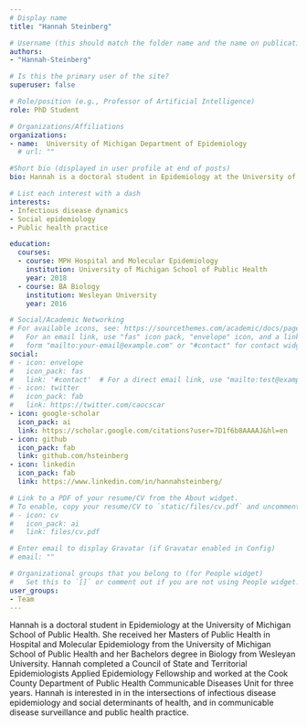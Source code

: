 ```yaml
---
# Display name
title: "Hannah Steinberg"

# Username (this should match the folder name and the name on publications)
authors:
- "Hannah-Steinberg"

# Is this the primary user of the site?
superuser: false

# Role/position (e.g., Professor of Artificial Intelligence)
role: PhD Student

# Organizations/Affiliations
organizations:
- name:  University of Michigan Department of Epidemiology
  # url: ""

#Short bio (displayed in user profile at end of posts)
bio: Hannah is a doctoral student in Epidemiology at the University of Michigan School of Public Health.

# List each interest with a dash
interests:
- Infectious disease dynamics
- Social epidemiology
- Public health practice

education:
  courses:
  - course: MPH Hospital and Molecular Epidemiology
    institution: University of Michigan School of Public Health
    year: 2018
  - course: BA Biology
    institution: Wesleyan University
    year: 2016

# Social/Academic Networking
# For available icons, see: https://sourcethemes.com/academic/docs/page-builder/#icons
#   For an email link, use "fas" icon pack, "envelope" icon, and a link in the
#   form "mailto:your-email@example.com" or "#contact" for contact widget.
social:
# - icon: envelope
#   icon_pack: fas
#   link: '#contact'  # For a direct email link, use "mailto:test@example.org".
# - icon: twitter
#   icon_pack: fab
#   link: https://twitter.com/caocscar
- icon: google-scholar
  icon_pack: ai
  link: https://scholar.google.com/citations?user=7D1f6b8AAAAJ&hl=en
- icon: github
  icon_pack: fab
  link: github.com/hsteinberg
- icon: linkedin
  icon_pack: fab
  link: https://www.linkedin.com/in/hannahsteinberg/

# Link to a PDF of your resume/CV from the About widget.
# To enable, copy your resume/CV to `static/files/cv.pdf` and uncomment the lines below.
# - icon: cv
#   icon_pack: ai
#   link: files/cv.pdf

# Enter email to display Gravatar (if Gravatar enabled in Config)
# email: ""

# Organizational groups that you belong to (for People widget)
#   Set this to `[]` or comment out if you are not using People widget.
user_groups:
- Team
---
```

Hannah is a doctoral student in Epidemiology at the University of Michigan School of Public Health. She received her Masters of Public Health in Hospital and Molecular Epidemiology from the University of Michigan School of Public Health and her Bachelors degree in Biology from Wesleyan University. Hannah completed a Council of State and Territorial Epidemiologists Applied Epidemiology Fellowship and worked at the Cook County Department of Public Health Communicable Diseases Unit for three years. Hannah is interested in in the intersections of infectious disease epidemiology and social determinants of health, and in communicable disease surveillance and public health practice.
